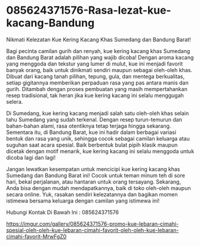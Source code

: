 # 085624371576-Rasa-lezat-kue-kacang-Bandung
Nikmati Kelezatan Kue Kering Kacang Khas Sumedang dan Bandung Barat!

Bagi pecinta camilan gurih dan renyah, kue kering kacang khas Sumedang dan Bandung Barat adalah pilihan yang wajib dicoba! Dengan aroma kacang yang menggoda dan tekstur yang lumer di mulut, kue ini menjadi favorit banyak orang, baik untuk dinikmati sendiri maupun sebagai oleh-oleh khas. Dibuat dari kacang tanah pilihan, tepung, gula, dan mentega berkualitas, setiap gigitannya memberikan perpaduan rasa yang pas antara manis dan gurih. Ditambah dengan proses pembuatan yang masih mempertahankan resep tradisional, tak heran jika kue kering kacang ini selalu menggugah selera.  

Di Sumedang, kue kering kacang menjadi salah satu oleh-oleh khas selain tahu Sumedang yang sudah terkenal. Dengan resep turun-temurun dan bahan-bahan alami, rasa otentiknya tetap terjaga hingga sekarang. Sementara itu, di Bandung Barat, kue ini hadir dalam berbagai variasi bentuk dan rasa yang unik, sehingga cocok sebagai camilan keluarga atau suguhan saat acara spesial. Baik berbentuk bulat pipih klasik maupun dicetak dengan motif menarik, kue kering kacang ini selalu menggoda untuk dicoba lagi dan lagi!  

Jangan lewatkan kesempatan untuk mencicipi kue kering kacang khas Sumedang dan Bandung Barat ini! Cocok untuk teman minum teh di sore hari, bekal perjalanan, atau hantaran untuk orang tersayang. Sekarang, Anda bisa dengan mudah mendapatkannya, baik di toko oleh-oleh maupun secara online. Yuk, rasakan sendiri kelezatannya dan bagikan momen istimewa bersama keluarga dengan camilan yang istimewa ini!

Hubungi Kontak Di Bawah Ini :
085624371576

https://imgur.com/gallery/085624371576-promo-kue-lebaran-cimahi-spesial-oleh-oleh-kue-lebaran-cimahi-favorit-oleh-oleh-kue-lebaran-cimahi-favorit-MrwFgZ0
